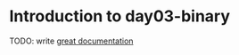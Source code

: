 # Introduction to day03-binary

TODO: write [great documentation](http://jacobian.org/writing/what-to-write/)
